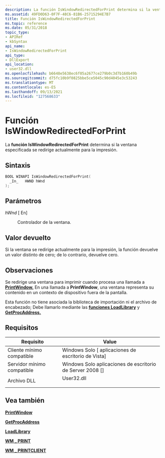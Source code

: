 ```yaml
---
description: La función IsWindowRedirectedForPrint determina si la ventana especificada se redirige actualmente para la impresión.
ms.assetid: 49FD0D63-0F7F-48C6-81B6-25715294E7B7
title: Función IsWindowRedirectedForPrint
ms.topic: reference
ms.date: 05/31/2018
topic_type:
- APIRef
- kbSyntax
api_name:
- IsWindowRedirectedForPrint
api_type:
- DllExport
api_location:
- user32.dll
ms.openlocfilehash: b6648e5638ec6f05a2677ce279b0c3d7b160b49b
ms.sourcegitcommit: d75fc10b9f0825bbe5ce5045c90d4045e3c53243
ms.translationtype: MT
ms.contentlocale: es-ES
ms.lasthandoff: 09/13/2021
ms.locfileid: "127568633"
---
```

# <a name="iswindowredirectedforprint-function"></a>Función IsWindowRedirectedForPrint

La **función IsWindowRedirectedForPrint** determina si la ventana especificada se redirige actualmente para la impresión.

## <a name="syntax"></a>Sintaxis


```C++
BOOL WINAPI IsWindowRedirectedForPrint(
  _In_   HWND hWnd
);
```



## <a name="parameters"></a>Parámetros

<dl> <dt>

*hWnd* \[ En\]
</dt> <dd>

Controlador de la ventana.

</dd> </dl>

## <a name="return-value"></a>Valor devuelto

Si la ventana se redirige actualmente para la impresión, la función devuelve un valor distinto de cero; de lo contrario, devuelve cero.

## <a name="remarks"></a>Observaciones

Se redirige una ventana para imprimir cuando procesa una llamada a [**PrintWindow.**](/windows/desktop/api/Winuser/nf-winuser-printwindow) En una llamada a **PrintWindow**, una ventana representa su contenido en un contexto de dispositivo fuera de la pantalla.

Esta función no tiene asociada la biblioteca de importación ni el archivo de encabezado; Debe llamarlo mediante las [**funciones LoadLibrary**](/windows/desktop/api/libloaderapi/nf-libloaderapi-loadlibrarya) y [**GetProcAddress.**](/windows/desktop/api/libloaderapi/nf-libloaderapi-getprocaddress)

## <a name="requirements"></a>Requisitos



| Requisito | Value |
|-------------------------------------|---------------------------------------------------------------------------------------|
| Cliente mínimo compatible<br/> | Windows Solo \[ aplicaciones de escritorio de Vista\]<br/>                                        |
| Servidor mínimo compatible<br/> | Windows Solo aplicaciones de escritorio de Server 2008 \[\]<br/>                                  |
| Archivo DLL<br/>                      | <dl> <dt>User32.dll</dt> </dl> |



## <a name="see-also"></a>Vea también

<dl> <dt>

[**PrintWindow**](/windows/desktop/api/Winuser/nf-winuser-printwindow)
</dt> <dt>

[**GetProcAddress**](/windows/desktop/api/libloaderapi/nf-libloaderapi-getprocaddress)
</dt> <dt>

[**LoadLibrary**](/windows/desktop/api/libloaderapi/nf-libloaderapi-loadlibrarya)
</dt> <dt>

[**WM \_ PRINT**](/windows/desktop/gdi/wm-print)
</dt> <dt>

[**WM \_ PRINTCLIENT**](/windows/desktop/gdi/wm-printclient)
</dt> </dl>

 

